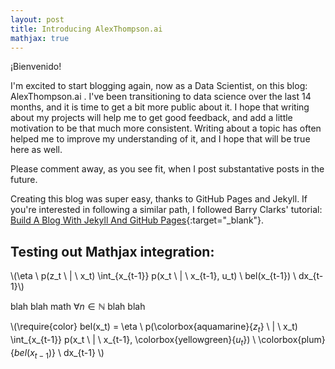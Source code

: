 ```yaml
---
layout: post
title: Introducing AlexThompson.ai
mathjax: true
---
```


¡Bienvenido!

I'm excited to start blogging again, now as a Data Scientist, on this blog: AlexThompson.ai .  I've been transitioning to data science over the last 14 months, and it is time to get a bit more public about it.  I hope that writing about my projects will help me to get good feedback, and add a little motivation to be that much more consistent.  Writing about a topic has often helped me to improve my understanding of it, and I hope that will be true here as well.

Please comment away, as you see fit, when I post substantative posts in the future.

Creating this blog was super easy, thanks to GitHub Pages and Jekyll.  If you're interested in following a similar path, I followed Barry Clarks' tutorial: [Build A Blog With Jekyll And GitHub Pages](https://www.smashingmagazine.com/2014/08/build-blog-jekyll-github-pages/){:target="_blank"}.

## Testing out Mathjax integration:

\\(\eta \ p(z_t \ | \ x_t) \int_{x_{t-1}} p(x_t \ | \ x_{t-1}, u_t) \ bel(x_{t-1}) \ dx_{t-1}\\)

blah blah math $\forall n \in \mathbb{N}$ blah blah

\\(\require{color} bel(x_t) = \eta \ p(\colorbox{aquamarine}{$\displaystyle z_t$} \ | \ x_t) \int_{x_{t-1}} p(x_t \ | \ x_{t-1}, \colorbox{yellowgreen}{$\displaystyle u_t$}) \ \colorbox{plum}{$\displaystyle bel(x_{t-1}$)} \ dx_{t-1} \\)
